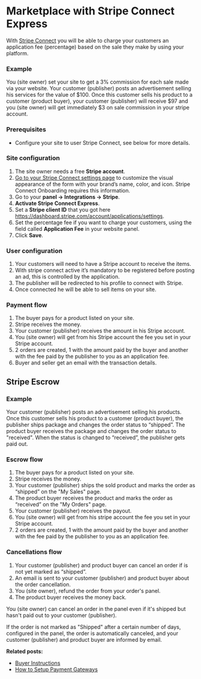 # Marketplace with Stripe Connect Express

With [Stripe Connect](https://stripe.com/connect) you will be able to charge your customers an application fee (percentage) based on the sale they make by using your platform.

### Example

You (site owner) set your site to get a 3% commission for each sale made via your website. Your customer (publisher) posts an advertisement selling his services for the value of $100. Once this customer sells his product to a customer (product buyer), your customer (publisher) will receive $97 and you (site owner) will get immediately $3 on sale commission in your stripe account.

### Prerequisites

- Configure your site to user Stripe Connect, see below for more details.

### Site configuration

1. The site owner needs a free **Stripe account**.
2. [Go to your Stripe Connect settings page](https://dashboard.stripe.com/account/applications/settings) to customize the visual appearance of the form with your brand’s name, color, and icon. Stripe Connect Onboarding requires this information.
4. Go to your **panel -> Integrations -> Stripe**.
5. **Activate Stripe Connect Express**.
6. Set a **Stripe client ID** that you got here https://dashboard.stripe.com/account/applications/settings.
7. Set the percentage fee if you want to charge your customers, using the field called **Application Fee** in your website panel.
8. Click **Save**.

### User configuration

1. Your customers will need to have a Stripe account to receive the items.
2. With stripe connect active it’s mandatory to be registered before posting an ad, this is controlled by the application.
3. The publisher will be redirected to his profile to connect with Stripe.
4. Once connected he will be able to sell items on your site.

### Payment flow

1. The buyer pays for a product listed on your site.
2. Stripe receives the money.
3. Your customer (publisher) receives the amount in his Stripe account.
4. You (site owner) will get from his Stripe account the fee you set in your Stripe account.
5. 2 orders are created, 1 with the amount paid by the buyer and another with the fee paid by the publisher to you as an application fee.
6. Buyer and seller get an email with the transaction details.

## Stripe Escrow

### Example

Your customer (publisher) posts an advertisement selling his products. Once this customer sells his product to a customer (product buyer), the publisher ships package and changes the order status to “shipped”. The product buyer receives the package and changes the order status to "received". When the status is changed to “received”, the publisher gets paid out.

### Escrow flow

1. The buyer pays for a product listed on your site.
2. Stripe receives the money.
3. Your customer (publisher) ships the sold product and marks the order as “shipped” on the "My Sales" page.
4. The product buyer receives the product and marks the order as “received” on the "My Orders" page.
5. Your customer (publisher) receives the payout.
6. You (site owner) will get from his stripe account the fee you set in your Stripe account.
7. 2 orders are created, 1 with the amount paid by the buyer and another with the fee paid by the publisher to you as an application fee.

### Cancellations flow

1. Your customer (publisher) and product buyer can cancel an order if is not yet marked as “shipped”.
2. An email is sent to your customer (publisher) and product buyer about the order cancellation.
3. You (site owner), refund the order from your order's panel.
4. The product buyer receives the money back.

You (site owner) can cancel an order in the panel even if it's shipped but hasn't paid out to your customer (publisher).

If the order is not marked as "Shipped" after a certain number of days, configured in the panel, the
order is automatically canceled, and your customer (publisher) and product buyer are informed by email.

**Related posts:**

-  [Buyer Instructions](Custom-fields-buyer-instructions.md)
-  [How to Setup Payment Gateways](Payment-set-up-payment-gateways.md)
